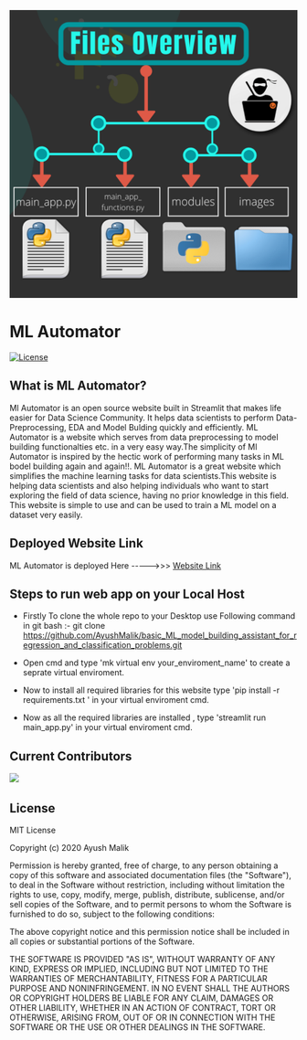 ![Files Overview](images/files_overview.png)



# ML Automator
[![License](https://img.shields.io/pypi/l/ansicolortags.svg)](https://img.shields.io/pypi/l/ansicolortags.svg)



## What is ML Automator?
Ml Automator is an open source website built in Streamlit that makes life easier for Data Science Community. It helps data scientists to perform Data-Preprocessing, EDA and Model Bulding quickly and efficiently. ML Automator is a website which serves from data preprocessing to model building functionalties etc. in a very easy way.The simplicity of Ml Automator is inspired by the hectic work of performing many tasks in ML bodel building again and again!!.
ML Automator is a great website which simplifies the machine learning tasks for data scientists.This website is helping data scientists and also helping individuals who want to start exploring the field of data science, having no prior knowledge in this field. This website is simple to use and can be used to train a ML model on a dataset very easily.



## Deployed Website Link
ML Automator is deployed Here    ----->>>    <a href="https://ml-automator.herokuapp.com/" target="_blank">Website Link</a>  


## Steps to run web app on your Local Host
- Firstly To clone the whole repo to your Desktop use Following command in git bash :- 
  git clone https://github.com/AyushMalik/basic_ML_model_building_assistant_for_regression_and_classification_problems.git

- Open cmd and type 'mk virtual env your_enviroment_name' to create a seprate virtual enviroment. 

- Now to install all required libraries for this website type 'pip install -r requirements.txt ' in your virtual enviroment cmd.

- Now as all the required libraries are installed , type 'streamlit run main_app.py' in your virtual enviroment cmd.



## Current Contributors
<a href="https://github.com/Ayush-Malik/basic_ML_model_building_assistant_for_regression_and_classification_problems/graphs/contributors">
  <img src="https://contributors-img.web.app/image?repo=Ayush-Malik/basic_ML_model_building_assistant_for_regression_and_classification_problems" />
</a>


## License

MIT License

Copyright (c) 2020 Ayush Malik

Permission is hereby granted, free of charge, to any person obtaining a copy of this software and associated documentation files (the "Software"), to deal in the Software without restriction, including without limitation the rights to use, copy, modify, merge, publish, distribute, sublicense, and/or sell copies of the Software, and to permit persons to whom the Software is furnished to do so, subject to the following conditions:

The above copyright notice and this permission notice shall be included in all copies or substantial portions of the Software.

THE SOFTWARE IS PROVIDED "AS IS", WITHOUT WARRANTY OF ANY KIND, EXPRESS OR IMPLIED, INCLUDING BUT NOT LIMITED TO THE WARRANTIES OF MERCHANTABILITY, FITNESS FOR A PARTICULAR PURPOSE AND NONINFRINGEMENT. IN NO EVENT SHALL THE AUTHORS OR COPYRIGHT HOLDERS BE LIABLE FOR ANY CLAIM, DAMAGES OR OTHER LIABILITY, WHETHER IN AN ACTION OF CONTRACT, TORT OR OTHERWISE, ARISING FROM, OUT OF OR IN CONNECTION WITH THE SOFTWARE OR THE USE OR OTHER DEALINGS IN THE SOFTWARE.
